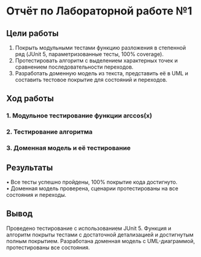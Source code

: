 # Отчёт по Лабораторной работе №1

## Цели работы
1. Покрыть модульными тестами функцию разложения в степенной ряд (JUnit 5, параметризованные тесты, 100% coverage).
2. Протестировать алгоритм с выделением характерных точек и сравнением последовательности переходов.
3. Разработать доменную модель из текста, представить её в UML и составить тестовое покрытие для состояний и переходов.

## Ход работы

### 1. Модульное тестирование функции arccos(x)



### 2. Тестирование алгоритма


### 3. Доменная модель и её тестирование

## Результаты
• Все тесты успешно пройдены, 100% покрытие кода достигнуто.  
• Доменная модель проверена, сценарии протестированы на все состояния и переходы.

## Вывод
Проведено тестирование с использованием JUnit 5. Функция и алгоритм покрыты тестами с достаточной детализацией и достигнутым полным покрытием. Разработана доменная модель с UML-диаграммой, протестированы все состояния.
